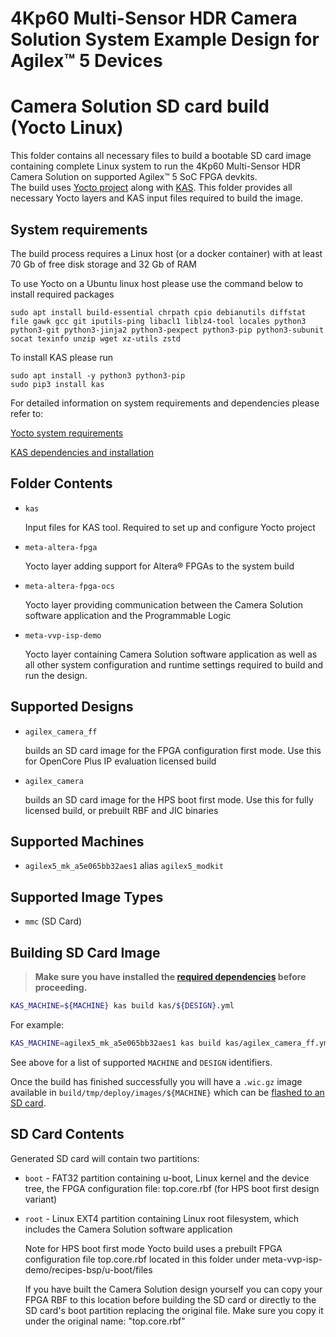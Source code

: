 # 4Kp60 Multi-Sensor HDR Camera Solution System Example Design for Agilex™ 5 Devices

# Camera Solution SD card build (Yocto Linux)
This folder contains all necessary files to build a bootable SD card image containing complete Linux system to run the 4Kp60 Multi-Sensor HDR Camera Solution on supported Agilex™ 5 SoC FPGA devkits.<br>
The build uses [Yocto project](https://www.yoctoproject.org/) along with [KAS](https://github.com/siemens/kas). This folder provides all necessary Yocto layers and KAS input files required to build the image.


## System requirements

The build process requires a Linux host (or a docker container) with at least 70 Gb of free disk storage and 32 Gb of RAM

To use Yocto on a Ubuntu linux host please use the command below to install required packages
```
sudo apt install build-essential chrpath cpio debianutils diffstat file gawk gcc git iputils-ping libacl1 liblz4-tool locales python3 python3-git python3-jinja2 python3-pexpect python3-pip python3-subunit socat texinfo unzip wget xz-utils zstd
```

To install KAS please run
```
sudo apt install -y python3 python3-pip
sudo pip3 install kas
```

For detailed information on system requirements and dependencies please refer to:

[Yocto system requirements](https://docs.yoctoproject.org/ref-manual/system-requirements.html)

[KAS dependencies and installation](https://kas.readthedocs.io/en/1.0/userguide.html#dependencies-installation)

## Folder Contents
- `kas`
  
  Input files for KAS tool. Required to set up and configure Yocto project
  
- `meta-altera-fpga`
  
  Yocto layer adding support for Altera® FPGAs to the system build
  
- `meta-altera-fpga-ocs`

  Yocto layer providing communication between the Camera Solution software application and the Programmable Logic
  
- `meta-vvp-isp-demo`

  Yocto layer containing Camera Solution software application as well as all other system configuration and runtime settings required to build and run the design.

## Supported Designs
 - `agilex_camera_ff`
 
   builds an SD card image for the FPGA configuration first mode. Use this for OpenCore Plus IP evaluation licensed build
   
 - `agilex_camera`
 
   builds an SD card image for the HPS boot first mode. Use this for fully licensed build, or prebuilt RBF and JIC binaries

## Supported Machines

 - `agilex5_mk_a5e065bb32aes1` alias `agilex5_modkit`

## Supported Image Types

 - `mmc` (SD Card)

## Building SD Card Image
 > **Make sure you have installed the [required dependencies](meta-altera-fpga/README.md#dependencies) before proceeding.**

```bash
KAS_MACHINE=${MACHINE} kas build kas/${DESIGN}.yml
```
For example:

```bash
KAS_MACHINE=agilex5_mk_a5e065bb32aes1 kas build kas/agilex_camera_ff.yml
```

See above for a list of supported `MACHINE` and `DESIGN` identifiers.

Once the build has finished successfully you will have a `.wic.gz` image available in `build/tmp/deploy/images/${MACHINE}` which can be [flashed to an SD card](meta-altera-fpga/docs/flash_sd_card.md).

## SD Card Contents

Generated SD card will contain two partitions:

- `boot` - FAT32 partition containing u-boot, Linux kernel and the device tree, the FPGA configuration file: top.core.rbf (for HPS boot first design variant)
- `root` - Linux EXT4 partition containing Linux root filesystem, which includes the Camera Solution software application

  Note for HPS boot first mode Yocto build uses a prebuilt FPGA configuration file top.core.rbf located in this folder under
  meta-vvp-isp-demo/recipes-bsp/u-boot/files

  If you have built the Camera Solution design yourself you can copy your FPGA RBF to this location before building the SD card or directly to the SD card's boot partition replacing the original file. Make sure you copy it under the original name: "top.core.rbf"
